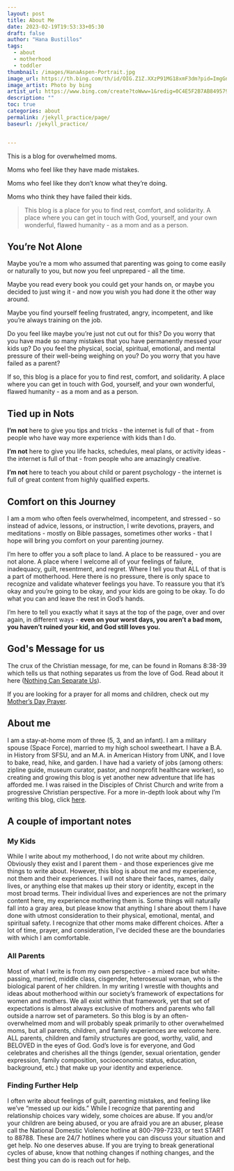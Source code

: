 ```yaml
---
layout: post
title: About Me
date: 2023-02-19T19:53:33+05:30
draft: false
author: "Hana Bustillos"
tags:
  - about
  - motherhood
  - toddler
thumbnail: /images/HanaAspen-Portrait.jpg
image_url: https://th.bing.com/th/id/OIG.Z1Z.XXzP91MG18xmF3dm?pid=ImgGn
image_artist: Photo by bing
artist_url: https://www.bing.com/create?toWww=1&redig=0C4E5F2B7AB8495795A96A911CB64158
description: ""
toc: true
categories: about
permalink: /jekyll_practice/page/
baseurl: /jekyll_practice/


---
```



This is a blog for overwhelmed moms.


Moms who feel like they have made mistakes.


Moms who feel like they don’t know what they’re doing.


Moms who think they have failed their kids.


> This blog is a place for you to find rest, comfort, and solidarity. A place where you can get in touch with God, yourself, and your own wonderful, flawed humanity - as a mom and as a person.


## You’re Not Alone


Maybe you’re a mom who assumed that parenting was going to come easily or naturally to you, but now you feel unprepared - all the time.


Maybe you read every book you could get your hands on, or maybe you decided to just wing it - and now you wish you had done it the other way around.


Maybe you find yourself feeling frustrated, angry, incompetent, and like you’re always training on the job.


Do you feel like maybe you’re just not cut out for this?  Do you worry that you have made so many mistakes that you have permanently messed your kids up?  Do you feel the physical, social, spiritual, emotional, and mental pressure of their well-being weighing on you?  Do you worry that you have failed as a parent?


If so, this blog is a place for you to find rest, comfort, and solidarity.  A place where you can get in touch with God, yourself, and your own wonderful, flawed humanity - as a mom and as a person.


## Tied up in Nots


**I’m not** here to give you tips and tricks - the internet is full of that - from people who have way more experience with kids than I do.


**I’m not** here to give you life hacks, schedules, meal plans, or activity ideas - the internet is full of that - from people who are amazingly creative.


**I’m not** here to teach you about child or parent psychology - the internet is full of great content from highly qualified experts.


## Comfort on this Journey


I am a mom who often feels overwhelmed, incompetent, and stressed - so instead of advice, lessons, or instruction, I write devotions, prayers, and meditations - mostly on Bible passages, sometimes other works - that I hope will bring you comfort on your parenting journey.


I’m here to offer you a soft place to land.  A place to be reassured - you are not alone.  A place where I welcome all of your feelings of failure, inadequacy, guilt, resentment, and regret.  Where I tell you that ALL of that is a part of motherhood.  Here there is no pressure, there is only space to recognize and validate whatever feelings you have.  To reassure you that it’s okay and you’re going to be okay, and your kids are going to be okay.  To do what you can and leave the rest in God’s hands.


I’m here to tell you exactly what it says at the top of the page, over and over again, in different ways -
**even on your worst days, you aren’t a bad mom, you haven’t ruined your kid, and God still loves you.**


## God's Message for us


The crux of the Christian message, for me, can be found in Romans 8:38-39 which tells us that nothing separates us from the love of God.  Read about it here ([Nothing Can Separate Us][romans8-38]).


If you are looking for a prayer for all moms and children, check out my [Mother’s Day Prayer][mothers-day].


<!-- *Eventual email ask link* -->


## About me


I am a stay-at-home mom of three (5, 3, and an infant).  I am a military spouse (Space Force), married to my high school sweetheart.  I have a B.A. in History from SFSU, and an M.A. in American History from UNK, and I love to bake, read, hike, and garden.  I have had a variety of jobs (among others: zipline guide, museum curator, pastor, and nonprofit healthcare worker), so creating and growing this blog is yet another new adventure that life has afforded me.  I was raised in the Disciples of Christ Church and write from a progressive Christian perspective.  For a more in-depth look about why I’m writing this blog, click [here][whythisblog].


## A couple of important notes


### My Kids


  While I write about my motherhood, I do not write about my children.  Obviously they exist and I parent them - and those experiences give me things to write about.  However, this blog is about me and my experience, not them and their experiences.  I will not share their faces, names, daily lives, or anything else that makes up their story or identity, except in the most broad terms. Their individual lives and experiences are not the primary content here, my experience mothering them is.  Some things will naturally fall into a gray area, but please know that anything I share about them I have done with utmost consideration to their physical, emotional, mental, and spiritual safety.  I recognize that other moms make different choices.  After a lot of time, prayer, and consideration, I’ve decided these are the boundaries with which I am comfortable.  


### All Parents


  Most of what I write is from my own perspective - a mixed race but white-passing, married, middle class, cisgender, heterosexual woman, who is the biological parent of her children.  In my writing I wrestle with thoughts and ideas about motherhood within our society’s framework of expectations for women and mothers.  We all exist within that framework, yet that set of expectations is almost always exclusive of mothers and parents who fall outside a narrow set of parameters.  So this blog is by an often-overwhelmed mom and will probably speak primarily to other overwhelmed moms, but all parents, children, and family experiences are welcome here.  ALL parents, children and family structures are good, worthy, valid, and BELOVED in the eyes of God.  God’s love is for everyone, and God celebrates and cherishes all the things (gender, sexual orientation, gender expression, family composition, socioeconomic status, education, background, etc.) that make up your identity and experience.


### Finding Further Help


  I often write about feelings of guilt, parenting mistakes, and feeling like we’ve “messed up our kids.”  While I recognize that parenting and relationship choices vary widely, some choices are abuse.  If you and/or your children are being abused, or you are afraid you are an abuser, please call the National Domestic Violence hotline at 800-799-7233, or text START to 88788.  These are 24/7 hotlines where you can discuss your situation and get help.  No one deserves abuse.  If you are trying to break generational cycles of abuse, know that nothing changes if nothing changes, and the best thing you can do is reach out for help.


<!-- This is commented out. -->


[romans8-38]: /en/blog/romans-8-38-39/ "From the love of God"
[mothers-day]: /en/blog/mothers-day-prayer/ "A prayer for all Moms"
[whythisblog]: /en/blog/why-starting/ "Heres why"